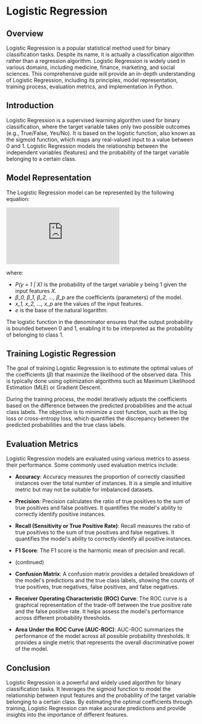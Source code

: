 
# Logistic Regression

## Overview
Logistic Regression is a popular statistical method used for binary classification tasks. Despite its name, it is actually a classification algorithm rather than a regression algorithm. Logistic Regression is widely used in various domains, including medicine, finance, marketing, and social sciences. This comprehensive guide will provide an in-depth understanding of Logistic Regression, including its principles, model representation, training process, evaluation metrics, and implementation in Python.

## Introduction
Logistic Regression is a supervised learning algorithm used for binary classification, where the target variable takes only two possible outcomes (e.g., True/False, Yes/No). It is based on the logistic function, also known as the sigmoid function, which maps any real-valued input to a value between 0 and 1. Logistic Regression models the relationship between the independent variables (features) and the probability of the target variable belonging to a certain class.

## Model Representation
The Logistic Regression model can be represented by the following equation:

![Logistic Regression Equation](https://latex.codecogs.com/png.latex?P%28y%20%3D%201%20%7C%20%5Cmathbf%7BX%7D%29%20%3D%20%5Cfrac%7B1%7D%7B1%20&plus;%20e%5E%7B-%28%5Cbeta_0%20&plus;%20%5Cbeta_1%20x_1%20&plus;%20%5Cbeta_2%20x_2%20&plus;%20...%20&plus;%20%5Cbeta_p%20x_p%29%7D%7D)

where:
- *P(y = 1 | X)* is the probability of the target variable *y* being 1 given the input features *X*.
- *β_0, β_1, β_2, ..., β_p* are the coefficients (parameters) of the model.
- *x_1, x_2, ..., x_p* are the values of the input features.
- *e* is the base of the natural logarithm.

The logistic function in the denominator ensures that the output probability is bounded between 0 and 1, enabling it to be interpreted as the probability of belonging to class 1.

## Training Logistic Regression
The goal of training Logistic Regression is to estimate the optimal values of the coefficients (*β*) that maximize the likelihood of the observed data. This is typically done using optimization algorithms such as Maximum Likelihood Estimation (MLE) or Gradient Descent.

During the training process, the model iteratively adjusts the coefficients based on the difference between the predicted probabilities and the actual class labels. The objective is to minimize a cost function, such as the log loss or cross-entropy loss, which quantifies the discrepancy between the predicted probabilities and the true class labels.

## Evaluation Metrics
Logistic Regression models are evaluated using various metrics to assess their performance. Some commonly used evaluation metrics include:

- **Accuracy**: Accuracy measures the proportion of correctly classified instances over the total number of instances. It is a simple and intuitive metric but may not be suitable for imbalanced datasets.

- **Precision**: Precision calculates the ratio of true positives to the sum of true positives and false positives. It quantifies the model's ability to correctly identify positive instances.

- **Recall (Sensitivity or True Positive Rate)**: Recall measures the ratio of true positives to the sum of true positives and false negatives. It quantifies the model's ability to correctly identify all positive instances.

- **F1 Score**: The F1 score is the harmonic mean of precision and recall.
- (continued)

- **Confusion Matrix**: A confusion matrix provides a detailed breakdown of the model's predictions and the true class labels, showing the counts of true positives, true negatives, false positives, and false negatives.

- **Receiver Operating Characteristic (ROC) Curve**: The ROC curve is a graphical representation of the trade-off between the true positive rate and the false positive rate. It helps assess the model's performance across different probability thresholds.

- **Area Under the ROC Curve (AUC-ROC)**: AUC-ROC summarizes the performance of the model across all possible probability thresholds. It provides a single metric that represents the overall discriminative power of the model.

## Conclusion
Logistic Regression is a powerful and widely used algorithm for binary classification tasks. It leverages the sigmoid function to model the relationship between input features and the probability of the target variable belonging to a certain class. By estimating the optimal coefficients through training, Logistic Regression can make accurate predictions and provide insights into the importance of different features.
